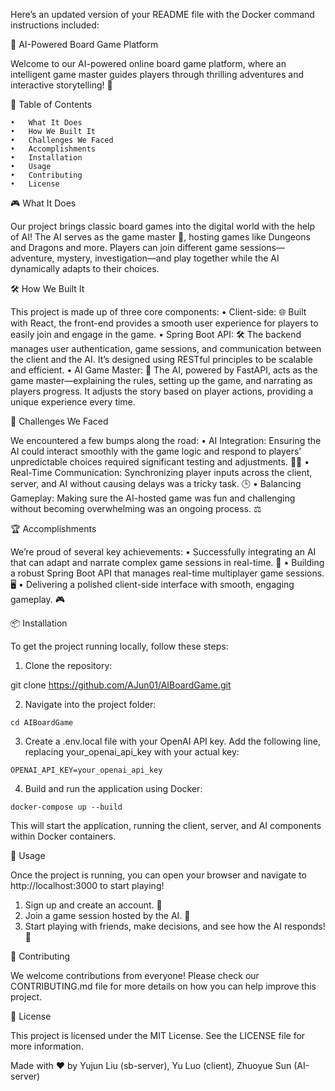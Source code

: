 Here’s an updated version of your README file with the Docker command instructions included:

🎲 AI-Powered Board Game Platform

Welcome to our AI-powered online board game platform, where an intelligent game master guides players through thrilling adventures and interactive storytelling! 🚀

📜 Table of Contents

	•	What It Does
	•	How We Built It
	•	Challenges We Faced
	•	Accomplishments
	•	Installation
	•	Usage
	•	Contributing
	•	License

🎮 What It Does

Our project brings classic board games into the digital world with the help of AI! The AI serves as the game master 🧙, hosting games like Dungeons and Dragons and more. Players can join different game sessions—adventure, mystery, investigation—and play together while the AI dynamically adapts to their choices.

🛠 How We Built It

This project is made up of three core components:
•	Client-side: 🌐 Built with React, the front-end provides a smooth user experience for players to easily join and engage in the game.
•	Spring Boot API: 🛠 The backend manages user authentication, game sessions, and communication between the client and the AI. It’s designed using RESTful principles to be scalable and efficient.
•	AI Game Master: 🤖 The AI, powered by FastAPI, acts as the game master—explaining the rules, setting up the game, and narrating as players progress. It adjusts the story based on player actions, providing a unique experience every time.

🚧 Challenges We Faced

We encountered a few bumps along the road:
•	AI Integration: Ensuring the AI could interact smoothly with the game logic and respond to players’ unpredictable choices required significant testing and adjustments. 🧑‍🔧
•	Real-Time Communication: Synchronizing player inputs across the client, server, and AI without causing delays was a tricky task. 🕒
•	Balancing Gameplay: Making sure the AI-hosted game was fun and challenging without becoming overwhelming was an ongoing process. ⚖️

🏆 Accomplishments

We’re proud of several key achievements:
•	Successfully integrating an AI that can adapt and narrate complex game sessions in real-time. 🤩
•	Building a robust Spring Boot API that manages real-time multiplayer game sessions. 🖥️
•	Delivering a polished client-side interface with smooth, engaging gameplay. 🎮

📦 Installation

To get the project running locally, follow these steps:
1.	Clone the repository:

git clone https://github.com/AJun01/AIBoardGame.git


2.  Navigate into the project folder:

````
cd AIBoardGame
````

3.  Create a .env.local file with your OpenAI API key. Add the following line, replacing your_openai_api_key with your actual key:

````
OPENAI_API_KEY=your_openai_api_key
````

4.  Build and run the application using Docker:

````
docker-compose up --build
````


This will start the application, running the client, server, and AI components within Docker containers.

🚀 Usage

Once the project is running, you can open your browser and navigate to http://localhost:3000 to start playing!
1.	Sign up and create an account. 👤
2.	Join a game session hosted by the AI. 🤖
3.	Start playing with friends, make decisions, and see how the AI responds! 🎲

🤝 Contributing

We welcome contributions from everyone! Please check our CONTRIBUTING.md file for more details on how you can help improve this project.

📄 License

This project is licensed under the MIT License. See the LICENSE file for more information.

Made with ❤️ by Yujun Liu (sb-server), Yu Luo (client), Zhuoyue Sun (AI-server)